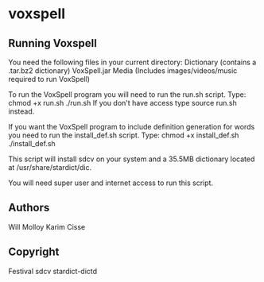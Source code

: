 # voxspell

Running Voxspell
----------------

You need the following files in your current directory:
	Dictionary (contains a .tar.bz2 dictionary)
	VoxSpell.jar 
	Media (Includes images/videos/music required to run VoxSpell)


To run the VoxSpell program you will need to run the run.sh script. Type:
	chmod +x run.sh
	./run.sh
If you don't have access type source run.sh instead.
	
If you want the VoxSpell program to include definition generation
for words you need to run the install_def.sh script. Type:
	chmod +x install_def.sh
	./install_def.sh

This script will install sdcv on your system and a 35.5MB dictionary
located at /usr/share/stardict/dic.

You will need super user and internet access to run this script.


Authors
-------
Will Molloy
Karim Cisse


Copyright
---------
Festival
sdcv
stardict-dictd

